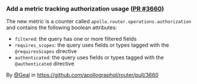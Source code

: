 ### Add a metric tracking authorization usage ([PR #3660](https://github.com/apollographql/router/pull/3660))

The new metric is a counter called `apollo.router.operations.authorization` and contains the following boolean attributes:
- `filtered`: the query has one or more filtered fields 
- `requires_scopes`: the query uses fields or types tagged with the `@requiresScopes` directive
- `authenticated`: the query uses fields or types tagged with the `@authenticated` directive

By [@Geal](https://github.com/Geal) in https://github.com/apollographql/router/pull/3660